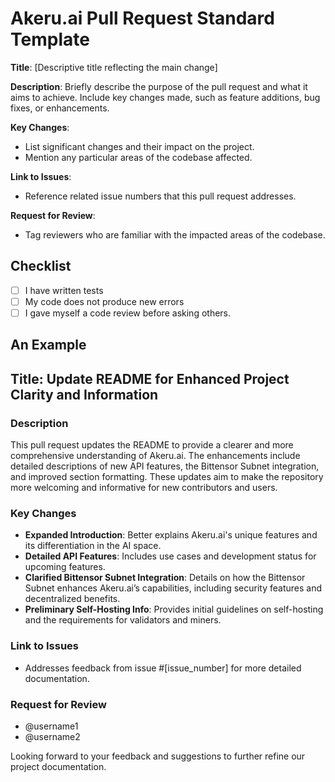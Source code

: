 # Akeru.ai Pull Request Standard Template

**Title**: [Descriptive title reflecting the main change]

**Description**:
Briefly describe the purpose of the pull request and what it aims to achieve. Include key changes made, such as feature additions, bug fixes, or enhancements.

**Key Changes**:

- List significant changes and their impact on the project.
- Mention any particular areas of the codebase affected.

**Link to Issues**:

- Reference related issue numbers that this pull request addresses.

**Request for Review**:

- Tag reviewers who are familiar with the impacted areas of the codebase.

## Checklist

- [ ] I have written tests
- [ ] My code does not produce new errors
- [ ] I gave myself a code review before asking others.

## An Example

## Title: Update README for Enhanced Project Clarity and Information

### Description

This pull request updates the README to provide a clearer and more comprehensive understanding of Akeru.ai. The enhancements include detailed descriptions of new API features, the Bittensor Subnet integration, and improved section formatting. These updates aim to make the repository more welcoming and informative for new contributors and users.

### Key Changes

- **Expanded Introduction**: Better explains Akeru.ai's unique features and its differentiation in the AI space.
- **Detailed API Features**: Includes use cases and development status for upcoming features.
- **Clarified Bittensor Subnet Integration**: Details on how the Bittensor Subnet enhances Akeru.ai’s capabilities, including security features and decentralized benefits.
- **Preliminary Self-Hosting Info**: Provides initial guidelines on self-hosting and the requirements for validators and miners.

### Link to Issues

- Addresses feedback from issue #[issue_number] for more detailed documentation.

### Request for Review

- @username1
- @username2

Looking forward to your feedback and suggestions to further refine our project documentation.
